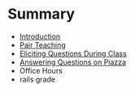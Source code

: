 # Summary

* [Introduction](README.md)
* [Pair Teaching](pair-teaching.md)
* [Eliciting Questions During Class](eliciting-questions-during-class.md)
* [Answering Questions on Piazza](answering-questions-on-piazza.md)
* Office Hours
* rails grade

